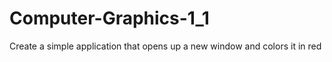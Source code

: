 # Computer-Graphics-1_1

Create a simple application that opens up a new window and colors it in red

